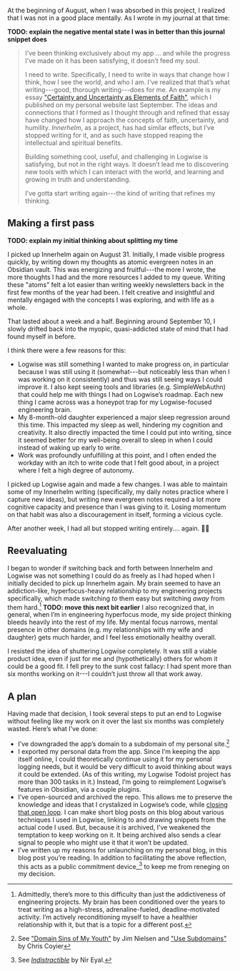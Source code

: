 At the beginning of August, when I was absorbed in this project, I realized that I was not in a good place mentally. As I wrote in my journal at that time:

**TODO: explain the negative mental state I was in better than this journal snippet does**

> I’ve been thinking exclusively about my app ... and while the progress I’ve made on it has been satisfying, it doesn’t feed my soul.
>
> I need to write. Specifically, I need to write in ways that change how I think, how I see the world, and who I am. I’ve realized that that’s what writing---good, thorough writing---does for me. An example is my essay ["Certainty and Uncertainty as Elements of Faith"](https://tylermercer.net/posts/faith/certainty-and-uncertainty-as-elements-of-faith/), which I published on my personal website last September. The ideas and connections that I formed as I thought through and refined that essay have changed how I approach the concepts of faith, uncertainty, and humility. *Innerhelm*, as a project, has had similar effects, but I’ve stopped writing for it, and as such have stopped reaping the intellectual and spiritual benefits.
>
> Building something cool, useful, and challenging in Logwise is satisfying, but not in the right ways. It doesn’t lead me to discovering new tools with which I can interact with the world, and learning and growing in truth and understanding.
>
> I’ve gotta start writing again---the kind of writing that refines my thinking.

## Making a first pass

**TODO: explain my initial thinking about splitting my time**

I picked up Innerhelm again on August 31. Initially, I made visible progress quickly, by writing down my thoughts as atomic evergreen notes in an Obsidian vault. This was energizing and fruitful---the more I wrote, the more thoughts I had and the more resources I added to my queue. Writing these "atoms" felt a lot easier than writing weekly newsletters back in the first few months of the year had been. I felt creative and insightful and mentally engaged with the concepts I was exploring, and with life as a whole.

That lasted about a week and a half. Beginning around September 10, I slowly drifted back into the myopic, quasi-addicted state of mind that I had found myself in before.

I think there were a few reasons for this:

* Logwise was still something I wanted to make progress on, in particular because I was still using it (somewhat---but noticeably less than when I was working on it consistently) and thus was still seeing ways I could improve it. I also kept seeing tools and libraries (e.g. SimpleWebAuthn) that could help me with things I had on Logwise’s roadmap. Each new thing I came across was a honeypot trap for my Logwise-focused engineering brain.
* My 8-month-old daughter experienced a major sleep regression around this time. This impacted my sleep as well, hindering my cognition and creativity. It also directly impacted the time I could put into writing, since it seemed better for my well-being overall to sleep in when I could instead of waking up early to write.
* Work was profoundly unfulfilling at this point, and I often ended the workday with an itch to write code that I felt good about, in a project where I felt a high degree of autonomy.

I picked up Logwise again and made a few changes. I was able to maintain some of my Innerhelm writing (specifically, my daily notes practice where I capture new ideas), but writing new evergreen notes required a lot more cognitive capacity and presence than I was giving to it. Losing momentum on that habit was also a discouragement in itself, forming a vicious cycle.

After another week, I had all but stopped writing entirely.... again. 🤦‍♂️

## Reevaluating

I began to wonder if switching back and forth between Innerhelm and Logwise was not something I could do as freely as I had hoped when I initially decided to pick up Innerhelm again. My brain seemed to have an addiction-like, hyperfocus-heavy relationship to my engineering projects specifically, which made switching *to* them easy but switching *away* from them hard.[^writing-friction] **TODO: move this next bit earlier** I also recognized that, in general, when I’m in engineering hyperfocus mode, my side project thinking bleeds heavily into the rest of my life. My mental focus narrows, mental presence in other domains (e.g. my relationships with my wife and daughter) gets much harder, and I feel less emotionally healthy overall.

I resisted the idea of shuttering Logwise completely. It was still a viable product idea, even if just for me and (hypothetically) others for whom it could be a good fit. I fell prey to the sunk cost fallacy: I had spent more than six months working on it---I couldn’t just throw all that work away.

## A plan

Having made that decision, I took several steps to put an end to Logwise without feeling like my work on it over the last six months was completely wasted. Here’s what I’ve done:

* I’ve downgraded the app’s domain to a subdomain of my personal site.[^subdomains]
* I exported my personal data from the app. Since I’m keeping the app itself online, I could theoretically continue using it for my personal logging needs, but it would be very difficult to avoid thinking about ways it could be extended. (As of this writing, my Logwise Todoist project has more than 300 tasks in it.) Instead, I’m going to reimplement Logwise’s features in Obsidian, via a couple plugins.
* I’ve open-sourced and archived the repo. This allows me to preserve the knowledge and ideas that I crystalized in Logwise’s code, while [closing that open loop](https://notes.andymatuschak.org/Close_open_loops). I can make short blog posts on this blog about various techniques I used in Logwise, linking to and drawing snippets from the actual code I used. But, because it is archived, I’ve weakened the temptation to keep working on it. It being archived also sends a clear signal to people who might use it that it won’t be updated.
* I’ve written up my reasons for unlaunching on my personal blog, in this blog post you’re reading. In addition to facilitating the above reflection, this acts as a public commitment device_[^commitment-device] to keep me from reneging on my decision.

[^writing-friction]: Admittedly, there’s more to this difficulty than just the addictiveness of engineering projects. My brain has been conditioned over the years to treat writing as a high-stress, adrenaline-fueled, deadline-motivated activity. I’m actively reconditioning myself to have a healthier relationship with it, but that is a topic for a different post.

[^subdomains]: See ["Domain Sins of My Youth"](https://blog.jim-nielsen.com/2023/domain-sins-of-my-youth/) by Jim Nielsen and ["Use Subdomains"](https://chriscoyier.net/2023/09/21/use-subdomains/) by Chris Coyier

[^commitment-device]: See [_Indistractible_](https://www.nirandfar.com/indistractable/) by Nir Eyal.
